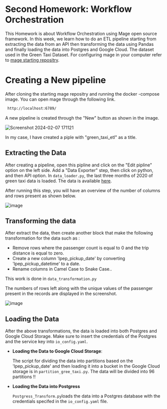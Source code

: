 
# Second Homework: Workflow Orchestration

This Homework is about Workflow Orchestration using Mage open source framework. In this week, we learn how to do an ETL pipeline starting from extracting the data from an API then transforming the data using Pandas and finally loading the data into Postgres and Google Cloud.  The dataset used in the Green Taxi Dataset.
For configuring mage in your computer refer to [mage starting repositry](https://awesomeopensource.com/project/elangosundar/awesome-README-templates).

# Creating a  New pipeline
After cloning the starting mage repositry and running the docker -compose image. You can open mage through the following link.
```bash
 http://localhost:6789/

```
A new pipeline is created through the "New" button as shown in the image.

![Screenshot 2024-02-07 171121](https://github.com/arwa267/Data_engineering_zoomcamp/assets/77813858/f9e469e4-a114-4aff-88a4-75610f215d5c)

In my case, I have created a piple with "green_taxi_etl" as a title.

## Extracting the Data 

After creating a pipeline, open this pipline and click on the "Edit pipline" option on the left side. Add a "Data Exporter" step, then click on python, and then API option. In  `data_loader.py`, the last three months of 2020 of green taxi data is loaded. The data is available [here](https://github.com/DataTalksClub/nyc-tlc-data/releases/tag/green/download).

After running this step, you will have an overview of the number of columns and rows present as shown below.

![image](https://github.com/arwa267/Data_engineering_zoomcamp/assets/77813858/3e29d2af-fb85-48f6-a8ae-9050fa441d57)

## Transforming the data
After extract the data, then create another block that make the following transformation for the data such as :

- Remove rows where the passenger count is equal to 0 and the trip distance is equal to zero.
- Create a new column 'lpep_pickup_date' by converting 'lpep_pickup_datetime' to a date.
- Rename columns in Camel Case to Snake Case..

This work is done in `data_transformation.py`

The numbers of rows left along with the unique values of the passenger present in the records are displayed in the screenshot.

![image](https://github.com/arwa267/Data_engineering_zoomcamp/assets/77813858/b1436886-98c9-4d47-a9ac-7ff391816ae0)

## Loading the Data
After the above transformations, the data is loaded  into both Postgres and Google Cloud Storage. Make sure to insert the credentials of the Postgres and the service key into `io_config.yaml`.

- **Loading the Data to Google Cloud Storage**:

    The script for dividing the data into partitions based on the 'lpep_pickup_date' and then loading it into a bucket in the Google Cloud storage is in `partition_gree_taxi.py`. The data will be divided into 96 partitions !!

 - **Loading the Data into Postgress**

    `Postgress_Transform.py`loads the data into a Postgres database with the credentials specifed in the `io_config.yaml` file.
 








